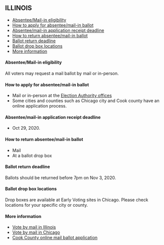 ## ILLINOIS

* [Absentee/Mail-in eligibility](#absenteemail-in-eligibility)
* [How to apply for absentee/mail-in ballot](#how-to-apply-for-absenteemail-in-ballot)
* [Absentee/mail-in application receipt deadline](#absenteemail-in-application-receipt-deadline)
* [How to return absentee/mail-in ballot](#how-to-return-absenteemail-in-ballot)
* [Ballot return deadline](#ballot-return-deadline)
* [Ballot drop box locations](#ballot-drop-box-locations)
* [More information](#more-information)


#### Absentee/Mail-in eligibility
All voters may request a mail ballot by mail or in-person.

#### How to apply for absentee/mail-in ballot
* Mail or in-person at the [Election Authority offices](https://www.elections.il.gov/ElectionOperations/ElectionAuthorities.aspx?MID=cQHxtxVEmuo%3d&T=637333062807394588)
* Some cities and counties such as Chicago city and Cook county have an online application process.


#### Absentee/mail-in application receipt deadline
* Oct 29, 2020.


#### How to return absentee/mail-in ballot
* Mail 
* At a ballot drop box


#### Ballot return deadline
Ballots should be returned before 7pm on Nov 3, 2020.


#### Ballot drop box locations
Drop boxes are available at Early Voting sites in Chicago. Please check locations for your specific city or county.


#### More information
* [Vote by mail in Illinois](https://www.elections.il.gov/DocDisplay.aspx?Doc=Downloads/ElectionOperations/PDF/VoteByMail.pdf)
* [Vote by mail in Chicago](https://chicagoelections.gov/en/vote-by-mail.html)
* [Cook County online mail ballot application](https://mailvoting.cookcountyclerkil.gov/)